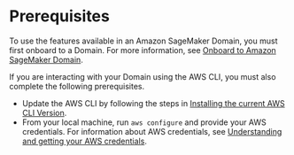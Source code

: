 # Prerequisites<a name="domain-prerequisites"></a>

To use the features available in an Amazon SageMaker Domain, you must first onboard to a Domain\. For more information, see [Onboard to Amazon SageMaker Domain](https://docs.aws.amazon.com/sagemaker/latest/dg/gs-studio-onboard.html)\.

If you are interacting with your Domain using the AWS CLI, you must also complete the following prerequisites\.
+  Update the AWS CLI by following the steps in [Installing the current AWS CLI Version](https://docs.aws.amazon.com/cli/latest/userguide/install-cliv1.html#install-tool-bundled)\. 
+  From your local machine, run `aws configure` and provide your AWS credentials\. For information about AWS credentials, see [Understanding and getting your AWS credentials](https://docs.aws.amazon.com/general/latest/gr/aws-sec-cred-types.html)\. 